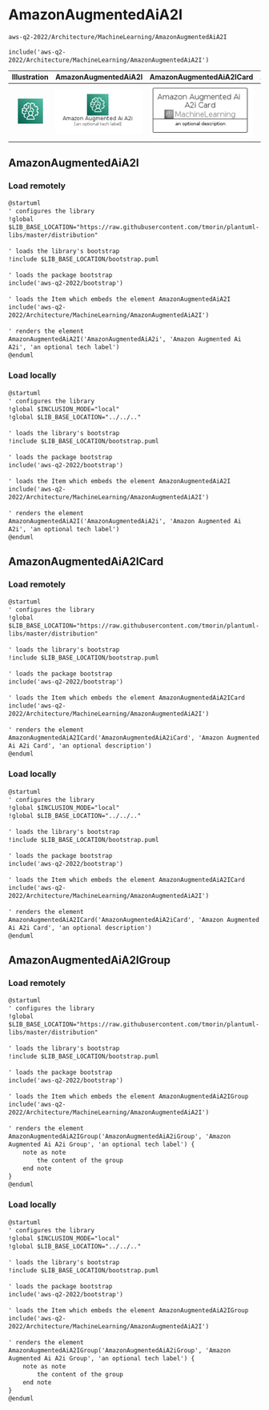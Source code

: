 # AmazonAugmentedAiA2I


```text
aws-q2-2022/Architecture/MachineLearning/AmazonAugmentedAiA2I
```

```text
include('aws-q2-2022/Architecture/MachineLearning/AmazonAugmentedAiA2I')
```



| Illustration | AmazonAugmentedAiA2I | AmazonAugmentedAiA2ICard | AmazonAugmentedAiA2IGroup |
| :---: | :---: | :---: | :---: |
| ![illustration for Illustration](../../../aws-q2-2022/Architecture/MachineLearning/AmazonAugmentedAiA2I.png) | ![illustration for AmazonAugmentedAiA2I](../../../aws-q2-2022/Architecture/MachineLearning/AmazonAugmentedAiA2I.Local.png) | ![illustration for AmazonAugmentedAiA2ICard](../../../aws-q2-2022/Architecture/MachineLearning/AmazonAugmentedAiA2ICard.Local.png) | ![illustration for AmazonAugmentedAiA2IGroup](../../../aws-q2-2022/Architecture/MachineLearning/AmazonAugmentedAiA2IGroup.Local.png) |




## AmazonAugmentedAiA2I

### Load remotely
```plantuml
@startuml
' configures the library
!global $LIB_BASE_LOCATION="https://raw.githubusercontent.com/tmorin/plantuml-libs/master/distribution"

' loads the library's bootstrap
!include $LIB_BASE_LOCATION/bootstrap.puml

' loads the package bootstrap
include('aws-q2-2022/bootstrap')

' loads the Item which embeds the element AmazonAugmentedAiA2I
include('aws-q2-2022/Architecture/MachineLearning/AmazonAugmentedAiA2I')

' renders the element
AmazonAugmentedAiA2I('AmazonAugmentedAiA2i', 'Amazon Augmented Ai A2i', 'an optional tech label')
@enduml
```

### Load locally
```plantuml
@startuml
' configures the library
!global $INCLUSION_MODE="local"
!global $LIB_BASE_LOCATION="../../.."

' loads the library's bootstrap
!include $LIB_BASE_LOCATION/bootstrap.puml

' loads the package bootstrap
include('aws-q2-2022/bootstrap')

' loads the Item which embeds the element AmazonAugmentedAiA2I
include('aws-q2-2022/Architecture/MachineLearning/AmazonAugmentedAiA2I')

' renders the element
AmazonAugmentedAiA2I('AmazonAugmentedAiA2i', 'Amazon Augmented Ai A2i', 'an optional tech label')
@enduml
```

## AmazonAugmentedAiA2ICard

### Load remotely
```plantuml
@startuml
' configures the library
!global $LIB_BASE_LOCATION="https://raw.githubusercontent.com/tmorin/plantuml-libs/master/distribution"

' loads the library's bootstrap
!include $LIB_BASE_LOCATION/bootstrap.puml

' loads the package bootstrap
include('aws-q2-2022/bootstrap')

' loads the Item which embeds the element AmazonAugmentedAiA2ICard
include('aws-q2-2022/Architecture/MachineLearning/AmazonAugmentedAiA2I')

' renders the element
AmazonAugmentedAiA2ICard('AmazonAugmentedAiA2iCard', 'Amazon Augmented Ai A2i Card', 'an optional description')
@enduml
```

### Load locally
```plantuml
@startuml
' configures the library
!global $INCLUSION_MODE="local"
!global $LIB_BASE_LOCATION="../../.."

' loads the library's bootstrap
!include $LIB_BASE_LOCATION/bootstrap.puml

' loads the package bootstrap
include('aws-q2-2022/bootstrap')

' loads the Item which embeds the element AmazonAugmentedAiA2ICard
include('aws-q2-2022/Architecture/MachineLearning/AmazonAugmentedAiA2I')

' renders the element
AmazonAugmentedAiA2ICard('AmazonAugmentedAiA2iCard', 'Amazon Augmented Ai A2i Card', 'an optional description')
@enduml
```

## AmazonAugmentedAiA2IGroup

### Load remotely
```plantuml
@startuml
' configures the library
!global $LIB_BASE_LOCATION="https://raw.githubusercontent.com/tmorin/plantuml-libs/master/distribution"

' loads the library's bootstrap
!include $LIB_BASE_LOCATION/bootstrap.puml

' loads the package bootstrap
include('aws-q2-2022/bootstrap')

' loads the Item which embeds the element AmazonAugmentedAiA2IGroup
include('aws-q2-2022/Architecture/MachineLearning/AmazonAugmentedAiA2I')

' renders the element
AmazonAugmentedAiA2IGroup('AmazonAugmentedAiA2iGroup', 'Amazon Augmented Ai A2i Group', 'an optional tech label') {
    note as note
        the content of the group
    end note
}
@enduml
```

### Load locally
```plantuml
@startuml
' configures the library
!global $INCLUSION_MODE="local"
!global $LIB_BASE_LOCATION="../../.."

' loads the library's bootstrap
!include $LIB_BASE_LOCATION/bootstrap.puml

' loads the package bootstrap
include('aws-q2-2022/bootstrap')

' loads the Item which embeds the element AmazonAugmentedAiA2IGroup
include('aws-q2-2022/Architecture/MachineLearning/AmazonAugmentedAiA2I')

' renders the element
AmazonAugmentedAiA2IGroup('AmazonAugmentedAiA2iGroup', 'Amazon Augmented Ai A2i Group', 'an optional tech label') {
    note as note
        the content of the group
    end note
}
@enduml
```

